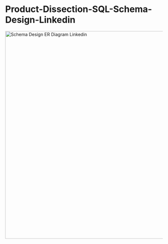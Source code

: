 # Product-Dissection-SQL-Schema-Design-Linkedin
<img width="663" alt="Schema Design ER Diagram Linkedin" src="https://github.com/U1j1/Product-Dissection-SQL-Schema-Design-Linkedin/assets/99313987/fbdc3ccd-3e08-4ef4-9cb2-cfa91028100a">
